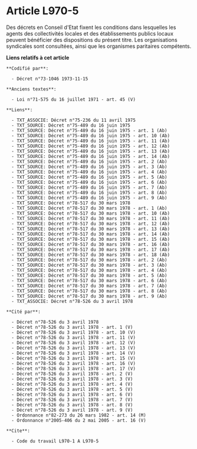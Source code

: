 # Article L970-5

Des décrets en Conseil d'Etat fixent les conditions dans lesquelles les agents des collectivités locales et des
établissements publics locaux peuvent bénéficier des dispositions du présent titre. Les organisations syndicales sont
consultées, ainsi que les organismes paritaires compétents.

**Liens relatifs à cet article**

	**Codifié par**:

	  - Décret n°73-1046 1973-11-15

	**Anciens textes**:

	  - Loi n°71-575 du 16 juillet 1971 - art. 45 (V)

	**Liens**:

	  - TXT_ASSOCIE: Décret n°75-236 du 11 avril 1975
	  - TXT_SOURCE: Décret n°75-489 du 16 juin 1975
	  - TXT_SOURCE: Décret n°75-489 du 16 juin 1975 - art. 1 (Ab)
	  - TXT_SOURCE: Décret n°75-489 du 16 juin 1975 - art. 10 (Ab)
	  - TXT_SOURCE: Décret n°75-489 du 16 juin 1975 - art. 11 (Ab)
	  - TXT_SOURCE: Décret n°75-489 du 16 juin 1975 - art. 12 (Ab)
	  - TXT_SOURCE: Décret n°75-489 du 16 juin 1975 - art. 13 (Ab)
	  - TXT_SOURCE: Décret n°75-489 du 16 juin 1975 - art. 14 (Ab)
	  - TXT_SOURCE: Décret n°75-489 du 16 juin 1975 - art. 2 (Ab)
	  - TXT_SOURCE: Décret n°75-489 du 16 juin 1975 - art. 3 (Ab)
	  - TXT_SOURCE: Décret n°75-489 du 16 juin 1975 - art. 4 (Ab)
	  - TXT_SOURCE: Décret n°75-489 du 16 juin 1975 - art. 5 (Ab)
	  - TXT_SOURCE: Décret n°75-489 du 16 juin 1975 - art. 6 (Ab)
	  - TXT_SOURCE: Décret n°75-489 du 16 juin 1975 - art. 7 (Ab)
	  - TXT_SOURCE: Décret n°75-489 du 16 juin 1975 - art. 8 (Ab)
	  - TXT_SOURCE: Décret n°75-489 du 16 juin 1975 - art. 9 (Ab)
	  - TXT_SOURCE: Décret n°78-517 du 30 mars 1978
	  - TXT_SOURCE: Décret n°78-517 du 30 mars 1978 - art. 1 (Ab)
	  - TXT_SOURCE: Décret n°78-517 du 30 mars 1978 - art. 10 (Ab)
	  - TXT_SOURCE: Décret n°78-517 du 30 mars 1978 - art. 11 (Ab)
	  - TXT_SOURCE: Décret n°78-517 du 30 mars 1978 - art. 12 (Ab)
	  - TXT_SOURCE: Décret n°78-517 du 30 mars 1978 - art. 13 (Ab)
	  - TXT_SOURCE: Décret n°78-517 du 30 mars 1978 - art. 14 (Ab)
	  - TXT_SOURCE: Décret n°78-517 du 30 mars 1978 - art. 15 (Ab)
	  - TXT_SOURCE: Décret n°78-517 du 30 mars 1978 - art. 16 (Ab)
	  - TXT_SOURCE: Décret n°78-517 du 30 mars 1978 - art. 17 (Ab)
	  - TXT_SOURCE: Décret n°78-517 du 30 mars 1978 - art. 18 (Ab)
	  - TXT_SOURCE: Décret n°78-517 du 30 mars 1978 - art. 2 (Ab)
	  - TXT_SOURCE: Décret n°78-517 du 30 mars 1978 - art. 3 (Ab)
	  - TXT_SOURCE: Décret n°78-517 du 30 mars 1978 - art. 4 (Ab)
	  - TXT_SOURCE: Décret n°78-517 du 30 mars 1978 - art. 5 (Ab)
	  - TXT_SOURCE: Décret n°78-517 du 30 mars 1978 - art. 6 (Ab)
	  - TXT_SOURCE: Décret n°78-517 du 30 mars 1978 - art. 7 (Ab)
	  - TXT_SOURCE: Décret n°78-517 du 30 mars 1978 - art. 8 (Ab)
	  - TXT_SOURCE: Décret n°78-517 du 30 mars 1978 - art. 9 (Ab)
	  - TXT_ASSOCIE: Décret n°78-526 du 3 avril 1978

	**Cité par**:

	  - Décret n°78-526 du 3 avril 1978
	  - Décret n°78-526 du 3 avril 1978 - art. 1 (V)
	  - Décret n°78-526 du 3 avril 1978 - art. 10 (V)
	  - Décret n°78-526 du 3 avril 1978 - art. 11 (V)
	  - Décret n°78-526 du 3 avril 1978 - art. 12 (V)
	  - Décret n°78-526 du 3 avril 1978 - art. 13 (V)
	  - Décret n°78-526 du 3 avril 1978 - art. 14 (V)
	  - Décret n°78-526 du 3 avril 1978 - art. 15 (V)
	  - Décret n°78-526 du 3 avril 1978 - art. 16 (V)
	  - Décret n°78-526 du 3 avril 1978 - art. 17 (V)
	  - Décret n°78-526 du 3 avril 1978 - art. 2 (V)
	  - Décret n°78-526 du 3 avril 1978 - art. 3 (V)
	  - Décret n°78-526 du 3 avril 1978 - art. 4 (V)
	  - Décret n°78-526 du 3 avril 1978 - art. 5 (V)
	  - Décret n°78-526 du 3 avril 1978 - art. 6 (V)
	  - Décret n°78-526 du 3 avril 1978 - art. 7 (V)
	  - Décret n°78-526 du 3 avril 1978 - art. 8 (V)
	  - Décret n°78-526 du 3 avril 1978 - art. 9 (V)
	  - Ordonnance n°82-273 du 26 mars 1982 - art. 14 (M)
	  - Ordonnance n°2005-406 du 2 mai 2005 - art. 16 (V)

	**Cite**:

	  - Code du travail L970-1 A L970-5
